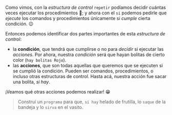 <gs-attire
  attire-url="https://raw.githubusercontent.com/MumukiProject/mumuki-guia-gobstones-alternativa-kids/master/assets/attires/config.json">
</gs-attire>
<gs-toolbox toolbox-url="https://raw.githubusercontent.com/MumukiProject/mumuki-guia-gobstones-alternativa-kids/master/assets/toolbox.xml">
</gs-toolbox>

Como vimos, con la _estructura de control_ `repetir` podíamos decidir cuántas veces ejecutar los procedimientos :arrows_counterclockwise:; y ahora con el `si` podemos pedirle que _ejecute_ los comandos y procedimientos únicamente si _cumple_ cierta condición. :wink:

Entonces podemos identificar dos partes importantes de esta _estructura de control_: 

* la **condición**, que tendrá que cumplirse o no para _decidir_ si ejecutar las _acciones_. Por ahora, nuestra _condición_ será que hayan bolitas de cierto color (`hay bolitas Rojo`).
* las **acciones**, que son todas aquellas que queremos que se ejecuten si se cumplió la condición. Pueden ser comandos, procedimientos, o incluso otras estructuras de control. Hasta acá, nuestra acción fue sacar una bolita, _si hay_. 

¡Veamos qué otras acciones podemos realizar! :grin:

> Construí un `programa` para que, `si hay` helado de frutilla, lo `saque` de la bandeja y lo `sirva` en el vasito. 
